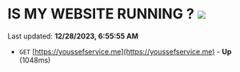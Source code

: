# IS MY WEBSITE RUNNING ? [![](https://img.shields.io/static/v1?label=Sponsor&message=%E2%9D%A4&logo=GitHub&color=%23fe8e86)](https://github.com/sponsors/<username>)

Last updated: **12/28/2023, 6:55:55 AM**

- `GET` [https://youssefservice.me](https://youssefservice.me) - **Up** (1048ms)
